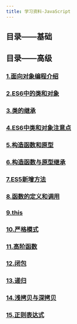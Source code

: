```yaml
---
title: 学习资料-JavaScript
---
```


## 目录——基础

## 目录——高级

### [1.面向对象编程介绍](1.面向对象编程介绍)

### [2.ES6中的类和对象](2.ES6中的类和对象)

### [3.类的继承](3.类的继承)

### [4.ES6中类和对象注意点](4.ES6中类和对象注意点)

### [5.构造函数和原型](5.构造函数和原型)

### [6.构造函数与原型继承](6.构造函数与原型继承)

### [7.ES5新增方法](7.ES5新增方法)

### [8.函数的定义和调用](8.函数的定义和调用)

### [9.this](9.this)

### [10.严格模式](10.严格模式)

### [11.高阶函数](11.高阶函数)

### [12.闭包](12.闭包)

### [13.递归](13.递归)

### [14.浅拷贝与深拷贝](14.浅拷贝与深拷贝)

### [15.正则表达式](15.正则表达式)